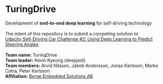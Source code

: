 # TuringDrive
Development of <b>end-to-end deep learning</b> for self-driving technology<br><br>
The intent of this repository is to submit a competing solution to<br>
[Udacity Self-Driving Car Challenge #2: Using Deep Learning to Predict Steering Angles](https://medium.com/udacity/challenge-2-using-deep-learning-to-predict-steering-angles-f42004a36ff3 "Udacity Self-Driving Car Challenge #2")<br><br>
<b>Team name:</b> TuringDrive<br>
<b>Team leader:</b> Kevin Kyeong (deepjedi)<br>
<b>Team members:</b> Arvid Nilsson, Jakob Andersson, Jonas Karlsson, Marko Cotra, Peter Karlsson<br>
<b>Affiliation:</b> [Berge Embedded Solutions AB](http://berge.io/deep-learning)
